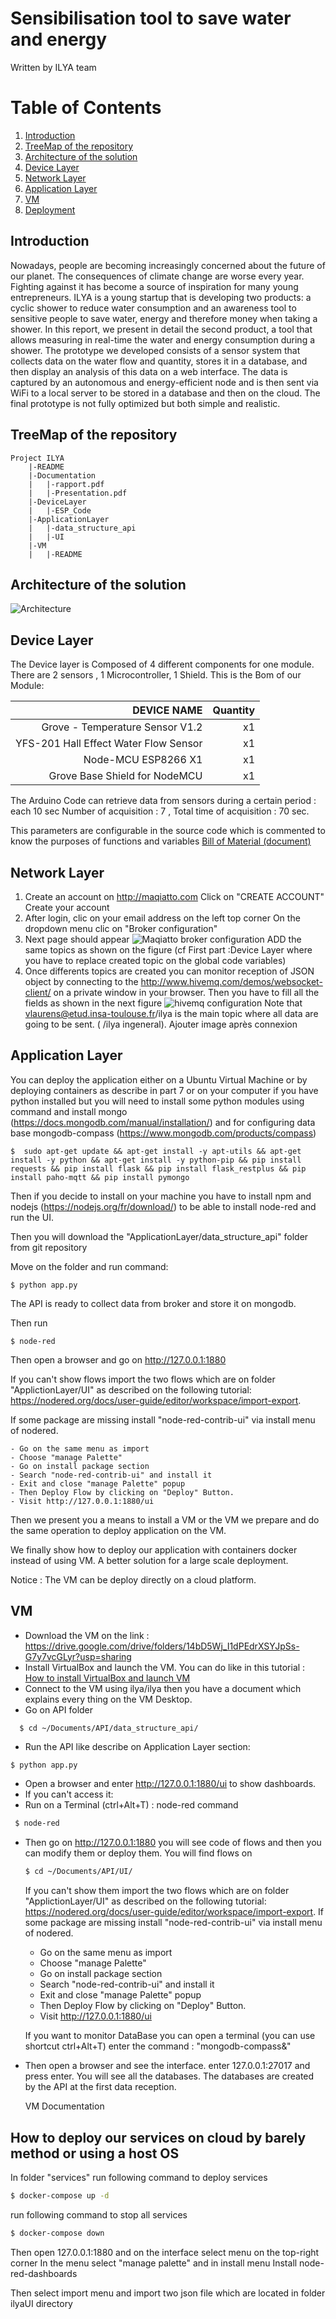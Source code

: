 # Sensibilisation tool to save water and energy

Written by ILYA team

# Table of Contents
1. [Introduction](#introduction)
2. [TreeMap of the repository](#paragraph1)
3. [Architecture of the solution](#paragraph2)
4. [Device Layer](#paragraph3)
5. [Network Layer](#paragraph4)
6. [Application Layer](#paragraph5)
7. [VM](#paragraph7)
8. [Deployment](#paragraph8)

## Introduction <a name="introduction"></a>

Nowadays, people are becoming increasingly concerned about the future of our planet. The consequences of climate change are worse every year. Fighting against it has become a source of inspiration for many young entrepreneurs. ILYA is a young startup that is developing two products: a cyclic shower to reduce water consumption and an awareness tool to sensitive people to save water, energy and therefore money when taking a shower. In this report, we present in detail the second product, a tool that allows measuring in real-time the water and energy consumption during a shower. The prototype we developed consists of a sensor system that collects data on the water flow and quantity, stores it in a database, and then display an analysis of this data on a web interface.  The data is captured by an autonomous and energy-efficient node and is then sent via WiFi to a local server to be stored in a database and then on the cloud. The final prototype is not fully optimized but both simple and realistic.


## TreeMap of the repository <a name="paragraph1"></a>
```
Project ILYA
    |-README
    |-Documentation
    |   |-rapport.pdf
    |   |-Presentation.pdf
    |-DeviceLayer
    |   |-ESP_Code
    |-ApplicationLayer
    |   |-data_structure_api
    |   |-UI
    |-VM
    |   |-README
```



## Architecture of the solution <a name="paragraph2"></a>

![Architecture](images/architecture.PNG)


## Device Layer <a name="paragraph3"></a>

The Device layer is Composed of 4 different components for one module.
There are 2 sensors , 1 Microcontroller, 1 Shield.
This is the Bom of our Module:

|DEVICE NAME	                       |Quantity |
| -----------------------------------: | ------: |
|Grove - Temperature Sensor V1.2       |    x1   |
|YFS-201 Hall Effect Water Flow Sensor |    x1   |
|Node-MCU ESP8266	X1                 |    x1   |
|Grove Base Shield for NodeMCU         |    x1   |

The Arduino Code can retrieve data from sensors during a certain period : each 10 sec
Number of acquisition : 7 , Total time of acquisition : 70 sec.

This parameters are configurable in the source code which is commented to know the purposes of functions and variables
<a href="https://drive.google.com/file/d/1UWVMobrCpHeJf4AdiO7gw0xYP0oA8SGS/view?usp=sharing">Bill of Material (document)</a>


## Network Layer <a name="paragraph4"></a>

1.  Create an account on http://maqiatto.com
   Click on "CREATE ACCOUNT"
   Create your account
2.  After login, clic on your email address on the left top corner
   On the dropdown menu clic on "Broker configuration"
3.  Next page should appear
    ![Maqiatto broker configuration](images/maqiatto.PNG)
    ADD the same topics as shown on the figure (cf First part :Device Layer where you have to replace created topic on the  global code variables)
4. Once differents topics are created you can monitor reception of JSON object by connecting to the http://www.hivemq.com/demos/websocket-client/ on a private window in your browser.
    Then you have to fill all the fields as shown in the next figure
    ![hivemq configuration](images/hivemq.PNG)
    Note that vlaurens@etud.insa-toulouse.fr/ilya is the main topic where all data are going to be sent. ( <maqiattoUsername>/ilya ingeneral).
 Ajouter image après  connexion

## Application Layer <a name="paragraph5"></a>

You can deploy the application either on a Ubuntu Virtual Machine or by deploying containers as describe in part 7 or on your computer if you have python installed but you will need to install some python modules using command and install mongo (https://docs.mongodb.com/manual/installation/) and for configuring data base mongodb-compass (https://www.mongodb.com/products/compass)
````
$  sudo apt-get update && apt-get install -y apt-utils && apt-get install -y python && apt-get install -y python-pip && pip install requests && pip install flask && pip install flask_restplus && pip install paho-mqtt && pip install pymongo
````
Then if you decide to install on your machine you have to install npm and nodejs (https://nodejs.org/fr/download/) to be able to install node-red and run the UI.

Then you will download the "ApplicationLayer/data_structure_api" folder from git repository

Move on the folder and run command:
````
$ python app.py
````

The API is ready to collect data from broker and store it on mongodb.

Then run 
````
$ node-red
````
Then open a browser and go on http://127.0.0.1:1880

If you can't show flows import the two flows which are on folder "ApplictionLayer/UI" as described on the following tutorial: https://nodered.org/docs/user-guide/editor/workspace/import-export.

  If some package are missing install "node-red-contrib-ui" via install menu of nodered.
  
    - Go on the same menu as import 
    - Choose "manage Palette"
    - Go on install package section
    - Search "node-red-contrib-ui" and install it
    - Exit and close "manage Palette" popup
    - Then Deploy Flow by clicking on "Deploy" Button.
    - Visit http://127.0.0.1:1880/ui
    
Then we present you a means to install a VM or the VM we prepare and do the same operation to deploy application on the VM.

We finally show how to deploy our application with containers docker instead of using VM. A better solution for a large scale deployment.

Notice : The VM can be deploy directly on a cloud platform.

## VM <a name="paragraph6"></a>
- Download the VM on the link : https://drive.google.com/drive/folders/14bD5Wj_I1dPEdrXSYJpSs-G7y7vcGLyr?usp=sharing
- Install VirtualBox and launch the VM. You can do like in this tutorial :<a href="https://www.vulgarisation-informatique.com/installer-virtualbox.php"> How to install VirtualBox and launch VM</a>
- Connect to the VM using  ilya/ilya then you have a document which explains every thing on the VM Desktop.
- Go on API folder
```bash 
  $ cd ~/Documents/API/data_structure_api/
  ```
 - Run the API like describe on Application Layer section:
 ````
$ python app.py
````
- Open a browser and enter http://127.0.0.1:1880/ui to show dashboards.
- If you can't access it:
- Run on a Terminal (ctrl+Alt+T) : node-red  command
 ```bash 
  $ node-red
  ```
- Then go on http://127.0.0.1:1880 you will see code of flows and then you can modify them or deploy them.
  You will find flows on 
  ```bash 
  $ cd ~/Documents/API/UI/
  ```
  If you can't show them import the two flows which are on folder "ApplictionLayer/UI" as described on the following tutorial: https://nodered.org/docs/user-guide/editor/workspace/import-export.
  If some package are missing install "node-red-contrib-ui" via install menu of nodered.
  
    - Go on the same menu as import 
    - Choose "manage Palette"
    - Go on install package section
    - Search "node-red-contrib-ui" and install it
    - Exit and close "manage Palette" popup
    - Then Deploy Flow by clicking on "Deploy" Button.
    - Visit http://127.0.0.1:1880/ui
  
  If you want to monitor DataBase you can open a terminal (you can use shortcut ctrl+Alt+T) enter the command : "mongodb-compass&"
  
- Then open a browser and see the interface. enter 127.0.0.1:27017 and press enter.
  You will see all the databases. The databases are created by the API at the first data reception.
  
  <a src="./VM/README.md">VM Documentation</a>
  
## How to deploy our services on cloud by barely method or using a host OS <a name="paragraph7"></a>

In folder "services" run following command to deploy services
```bash
$ docker-compose up -d
```
run following command to stop all services
```bash
$ docker-compose down
```

Then open 127.0.0.1:1880 and on the interface
select menu on the top-right corner
In the menu select "manage palette" and in install menu
Install node-red-dashboards

Then select import menu and import two json file which are located in folder ilyaUI directory


